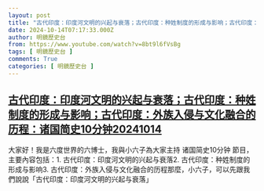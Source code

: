 ```yaml
---
layout: post
title: "古代印度：印度河文明的兴起与衰落；古代印度：种姓制度的形成与影响；古代印度：外族入侵与文化融合的历程：诸国简史10分钟20241014"
date: 2024-10-14T07:17:33.000Z
author: 明鏡歷史台
from: https://www.youtube.com/watch?v=8bt9l6fVsBg
tags: [ 明鏡歷史台 ]
comments: True
categories: [ 明鏡歷史台 ]
---
```

<!--1728890253000-->
[古代印度：印度河文明的兴起与衰落；古代印度：种姓制度的形成与影响；古代印度：外族入侵与文化融合的历程：诸国简史10分钟20241014](https://www.youtube.com/watch?v=8bt9l6fVsBg)
------

<div>
大家好！我是六度世界的六博士，我與小六子為大家主持 诸国简史10分钟 節目，主要內容包括：1. 古代印度：印度河文明的兴起与衰落2. 古代印度：种姓制度的形成与影响3. 古代印度：外族入侵与文化融合的历程那麼，小六子，可以先跟我們說說「古代印度：印度河文明的兴起与衰落」
</div>
